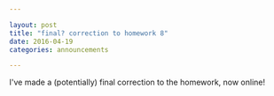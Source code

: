 ```yaml
---

layout: post
title: "final? correction to homework 8"
date: 2016-04-19
categories: announcements

---
```


I've made a (potentially) final correction to the homework, now online!